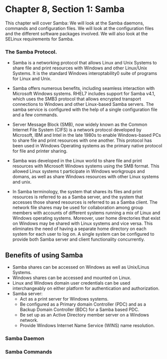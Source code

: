 # Chapter 8, Section 1: Samba

This chapter will cover Samba: We will look at the Samba daemons, commands and configuration files. We will look at the configuration files and the different software packages involved. We will also look at the SELinux requirements for Samba.

### The Samba Protocol.

- Samba is a networking protocol that allows Linux and Unix Systems to share file and print resources with Windows and other Linux/Unix Systems. It is the standard Windows interoptability0 suite of programs for Linux and Unix.

- Samba offers numerous benefits, including seamless interaction with Microsoft Windows systems. RHEL7 includes support for Samba v4.1, which uses the SMB3 protocol that allows encrypted transport connections to Windows and other Linux-based Samba servers. The samba service is configured with the help of a single configuration file and a few commands.

- Server Message Block (SMB), now widely known as the Common Internet File System (CIFS) is a network protocol developed by Microsoft, IBM and Intel in the late 1980s to enable Windows-based PCs to share file and print resources with one another. This protocol has been used in Windows Operating systems as the primary native protocol for file and printer sharing.

- Samba was developed in the Linux world to share file and print resources with Microsoft Windows systems using the SMB format. This allowed Linux systems t participate in Windows workgroups and domans, as well as share Windows resources with other Linux systems and unix.

- In Samba terminology, the system that shares its files and print resources is referred to as a Samba server, and the system that accesses those shared resources is referred to as a Samba client. The network file shares may be used for collaboration among group members with accounts of different systems running a mix of Linux and Windows operating systems. Moreover, user home directories that exist on Windows may be shared with Linux systems and vice versa. This eliminates the need of having a separate home directory on each system for each user to log on. A single system can be configured to provide both Samba server and client functionality concurrently.

## Benefits of using Samba

- Samba shares can be accessed on Windows as well as Unix/Linus Systems.
- Windows shares can be accessed and mounted on Linux.
- Linux and Windows domain user credentials can be used interchangeably on either platform for authentication and authorization.
- Samba server:
  - Act as a print server for Windows systems.
  - Be configured as a Primary domain Controller (PDC) and as a Backup Domain Controller (BDC) for a Samba based PDC.
  - Be set up as an Active Directory member server on a Windows network.
  - Provide Windows Internet Name Service (WINS) name resolution.

### Samba Daemon



### Samba Commands

